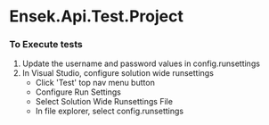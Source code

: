 # Ensek.Api.Test.Project

### To Execute tests
1. Update the username and password values in config.runsettings
2. In Visual Studio, configure solution wide runsettings
	- Click 'Test' top nav menu button
	- Configure Run Settings
	- Select Solution Wide Runsettings File
	- In file explorer, select config.runsettings
